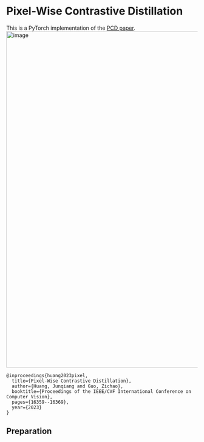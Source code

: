 # Pixel-Wise Contrastive Distillation
This is a PyTorch implementation of the [PCD paper](https://arxiv.org/abs/2211.00218).
<img width="888" alt="image" src="https://github.com/allo-rene/pcd/assets/52401315/f1a00dd3-5d3a-42f7-ad4c-e0273b3180f6">

```
@inproceedings{huang2023pixel,
  title={Pixel-Wise Contrastive Distillation},
  author={Huang, Junqiang and Guo, Zichao},
  booktitle={Proceedings of the IEEE/CVF International Conference on Computer Vision},
  pages={16359--16369},
  year={2023}
}
```

## Preparation
